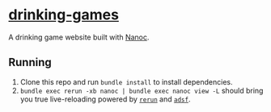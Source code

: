 # [drinking-games](https://pschfr.github.io/drinking-games/)
A drinking game website built with [Nanoc](https://nanoc.ws/).

## Running
1. Clone this repo and run `bundle install` to install dependencies.
2. `bundle exec rerun -xb nanoc | bundle exec nanoc view -L` should bring you true live-reloading powered by [`rerun`](https://github.com/alexch/rerun) and [`adsf`](https://github.com/ddfreyne/adsf).
